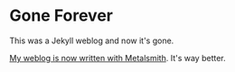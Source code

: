 # Gone Forever

This was a Jekyll weblog and now it's gone.

[My weblog is now written with Metalsmith](https://github.com/alisdair/maximum). It's way better.
